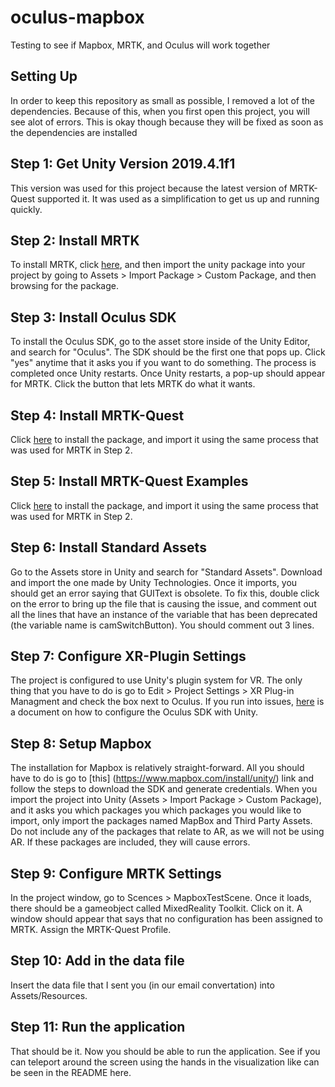 # oculus-mapbox
Testing to see if Mapbox, MRTK, and Oculus will work together

## Setting Up
In order to keep this repository as small as possible, I removed a lot of the dependencies. Because of this,
when you first open this project, you will see alot of errors. This is okay though because they will be fixed
as soon as the dependencies are installed

## Step 1: Get Unity Version 2019.4.1f1
This version was used for this project because the latest version of MRTK-Quest supported it. It was used as
a simplification to get us up and running quickly.

## Step 2: Install MRTK
To install MRTK, click [here](https://github.com/microsoft/MixedRealityToolkit-Unity/releases/download/v2.4.0/Microsoft.MixedReality.Toolkit.Unity.Foundation.2.4.0.unitypackage),
and then import the unity package into your project by going to Assets > Import Package > Custom Package, and
then browsing for the package.

## Step 3: Install Oculus SDK
To install the Oculus SDK, go to the asset store inside of the Unity Editor, and search for "Oculus". The
SDK should be the first one that pops up. Click "yes" anytime that it asks you if you want to do something.
The process is completed once Unity restarts. Once Unity restarts, a pop-up should appear for MRTK. Click the
button that lets MRTK do what it wants.

## Step 4: Install MRTK-Quest
Click [here](https://github.com/provencher/MRTK-Quest/releases/download/v1.0.1/MRTK-Quest_v101_Core.unitypackage)
to install the package, and import it using the same process that was used for MRTK in Step 2.

## Step 5: Install MRTK-Quest Examples
Click [here](https://github.com/provencher/MRTK-Quest/releases/download/v1.0.1/MRTK-Quest_v101_Examples.unitypackage)
to install the package, and import it using the same process that was used for MRTK in Step 2.

## Step 6: Install Standard Assets
Go to the Assets store in Unity and search for "Standard Assets". Download and import the one made by Unity
Technologies. Once it imports, you should get an error saying that GUIText is obsolete. To fix this, double
click on the error to bring up the file that is causing the issue, and comment out all the lines that have an
instance of the variable that has been deprecated (the variable name is camSwitchButton). You should comment out 3
lines.

## Step 7: Configure XR-Plugin Settings
The project is configured to use Unity's plugin system for VR. The only thing that you have to do is go to Edit >
Project Settings > XR Plug-in Managment and check the box next to Oculus. If you run into issues,
[here](https://developer.oculus.com/documentation/unity/unity-conf-settings/) is a document on how to configure
the Oculus SDK with Unity.

## Step 8: Setup Mapbox
The installation for Mapbox is relatively straight-forward. All you should have to do is go to [this]
(https://www.mapbox.com/install/unity/) link and follow the steps to download the SDK and generate credentials. 
When you import the project into Unity (Assets > Import Package > Custom Package), and it asks you which packages
you which packages you would like to import, only import the packages named MapBox and Third Party Assets. Do not
include any of the packages that relate to AR, as we will not be using AR. If these packages are included, they will
cause errors.

## Step 9: Configure MRTK Settings
In the project window, go to Scences > MapboxTestScene. Once it loads, there should be a gameobject called MixedReality
Toolkit. Click on it. A window should appear that says that no configuration has been assigned to MRTK. Assign the
MRTK-Quest Profile.

## Step 10: Add in the data file
Insert the data file that I sent you (in our email convertation) into Assets/Resources.

## Step 11: Run the application
That should be it. Now you should be able to run the application. See if you can teleport around the screen using the
hands in the visualization like can be seen in the README here.
